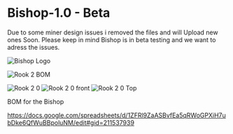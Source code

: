 # Bishop-1.0 - Beta

Due to some miner design issues i removed the files and will Upload new ones Soon. Please keep in mind Bishop is in beta testing and we want to adress the issues. 

![Bishop Logo](https://user-images.githubusercontent.com/119429729/213951045-ed1cb27d-707b-4f94-bb17-9b2d6809b0fe.png)

![Rook 2 BOM](https://user-images.githubusercontent.com/119429729/213884817-599a1bc3-2994-4601-9860-146cdf612573.png)

![Rook 2 0](https://user-images.githubusercontent.com/119429729/212772172-d4bb4879-3d80-457f-ae41-5f5bd654ffb6.png)
![Rook 2 0 front](https://user-images.githubusercontent.com/119429729/212772181-8a1c8bdc-05b5-4a43-8110-af97899e1aee.png)
![Rook 2 0 Top](https://user-images.githubusercontent.com/119429729/212772191-2fbb187b-d8b7-47a4-835c-7964e5847a07.png)

BOM for the Bishop 

https://docs.google.com/spreadsheets/d/1ZFRl9ZaASBvfEa5qRWoGPXiH7ubDke6QfWuBBpoluNM/edit#gid=211537939
